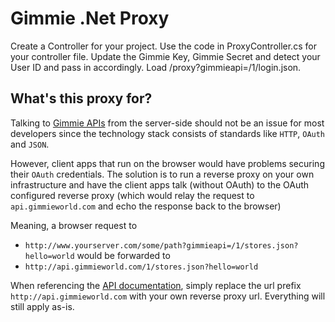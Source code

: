 # Gimmie .Net Proxy

Create a Controller for your project. Use the code in ProxyController.cs for your controller file. Update the Gimmie Key, Gimmie Secret and detect your User ID and pass in accordingly. Load /proxy?gimmieapi=/1/login.json.


## What's this proxy for?

Talking to [Gimmie APIs](https://portal.gimmieworld.com/documentation/json) from the server-side should not be an issue for most developers since the technology stack consists of standards like `HTTP`, `OAuth` and `JSON`.

However, client apps that run on the browser would have problems securing their `OAuth` credentials. The solution is to run a reverse proxy on your own infrastructure and have the client apps talk (without OAuth) to the OAuth configured reverse proxy (which would relay the request to `api.gimmieworld.com` and echo the response back to the browser)

Meaning, a browser request to

 * `http://www.yourserver.com/some/path?gimmieapi=/1/stores.json?hello=world` would be forwarded to
 * `http://api.gimmieworld.com/1/stores.json?hello=world`

When referencing the [API documentation](https://portal.gimmieworld.com/documentation/json), simply replace the url prefix `http://api.gimmieworld.com` with your own reverse proxy url. Everything will still apply as-is.
